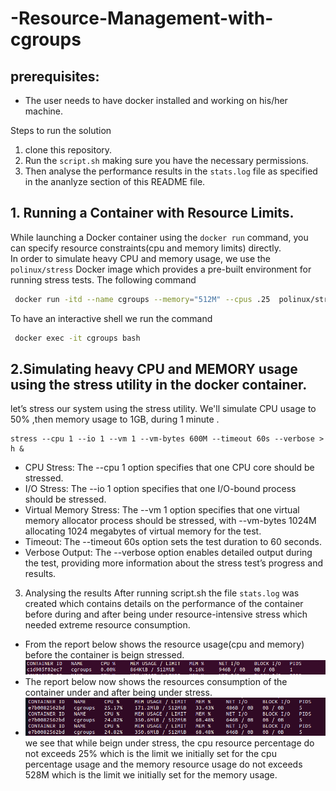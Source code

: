 # -Resource-Management-with-cgroups
## prerequisites:
- The user needs to have docker installed and working on his/her machine.

Steps to run the solution
1. clone this repository.
2. Run the `script.sh` making sure you have the necessary permissions.
3. Then analyse the performance results in the `stats.log` file as specified in the ananlyze section of this README file.
     
## 1. Running a Container with Resource Limits.
While launching a Docker container using the `docker run` command, you can specify resource constraints(cpu and memory limits) directly.  
In order to simulate  heavy CPU and memory usage, we use the `polinux/stress` Docker image  which provides a pre-built environment for running stress tests.
The following command 
```sh
 docker run -itd --name cgroups --memory="512M" --cpus .25  polinux/stress bash

```
To have an interactive shell we run the command 
```sh
 docker exec -it cgroups bash
```
## 2.Simulating heavy CPU and MEMORY usage using the stress utility in the docker container.

let’s stress our system using the stress utility. We'll simulate CPU usage to 50% ,then memory usage to 1GB, during 1 minute .
```
stress --cpu 1 --io 1 --vm 1 --vm-bytes 600M --timeout 60s --verbose > h &
```
- CPU Stress: The --cpu 1 option specifies that one  CPU core should be stressed.
- I/O Stress: The --io 1 option specifies that one I/O-bound process should be stressed.
- Virtual Memory Stress: The --vm 1 option specifies that one virtual memory allocator process should be stressed, with --vm-bytes 1024M allocating 1024 megabytes of virtual memory for the test.
- Timeout: The --timeout 60s option sets the test duration to 60 seconds.
- Verbose Output: The --verbose option enables detailed output during the test, providing more information about the stress test’s progress and results.
﻿
3. Analysing the results
  After running  script.sh the file `stats.log` was created which contains details on the performance of the container before during and after being under  resource-intensive stress which needed extreme resource consumption.
  - From the report below shows the resource usage(cpu and memory) before the container is beign stressed.
  ![stats before the container is stressed](https://github.com/Leghadjeu-Christian/-Resource-Management-with-cgroups/blob/main/Screenshot%20from%202025-01-14%2010-38-35.png)
  - The report below now shows the resources consumption of the container under and after being under stress.
- ![stats after the container is stressed](https://github.com/Leghadjeu-Christian/-Resource-Management-with-cgroups/blob/main/Screenshot%20from%202025-01-14%2010-39-05.png)
  we see that while beign under stress, the cpu resource percentage do not exceeds 25% which is the limit we initially set for the cpu percentage usage and the memory resource usage do not exceeds 528M which is the limit we initially set for the memory  usage.
